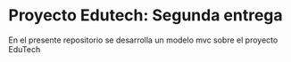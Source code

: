 # Proyecto Edutech: Segunda entrega

En el presente repositorio se desarrolla un modelo mvc sobre el proyecto EduTech

